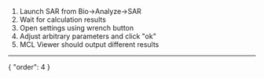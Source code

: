 1. Launch SAR from Bio->Analyze->SAR
2. Wait for calculation results
3. Open settings using wrench button
4. Adjust arbitrary parameters and click "ok"
5. MCL Viewer should output different results 
---
{
  "order": 4
}